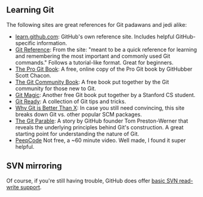 ## Learning Git

The following sites are great references for Git padawans and jedi alike:

* [learn.github.com](http://learn.github.com): GitHub's own reference site. Includes helpful GitHub-specific information.
* [Git Reference](http://gitref.org): From the site: "meant to be a quick reference for learning and remembering the most important and commonly used Git commands." Follows a tutorial-like format. Great for beginners.
* [The Pro Git Book](http://progit.org): A free, online copy of the Pro Git book by GitHubber Scott Chacon.
* [The Git Community Book](http://book.git-scm.com): A free book put together by the Git community for those new to Git.
* [Git Magic](http://www-cs-students.stanford.edu/~blynn/gitmagic/): Another free Git book put together by a Stanford CS student.
* [Git Ready](http://gitready.com): A collection of Git tips and tricks.
* [Why Git is Better Than X](http://whygitisbetterthanx.com): In case you still need convincing, this site breaks down Git vs. other popular SCM packages.
* [The Git Parable](http://tom.preston-werner.com/2009/05/19/the-git-parable.html): A story by GitHub founder Tom Preston-Werner that reveals the underlying principles behind Git's construction. A great starting point for understanding the nature of Git.
* [PeepCode](http://peepcode.com/products/git) Not free, a ~60 minute video.  Well made, I found it super helpful.

## SVN mirroring

Of course, if you're still having trouble, GitHub does offer [basic SVN read-write support](https://github.com/blog/644-subversion-write-support).
